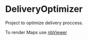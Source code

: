 # DeliveryOptimizer
Project to optimize delivery proccess. 

To render Maps use [nbViewer](https://nbviewer.org/github/Andriow/DeliveryOptimizer/blob/main/ClusterFrete.ipynb)
